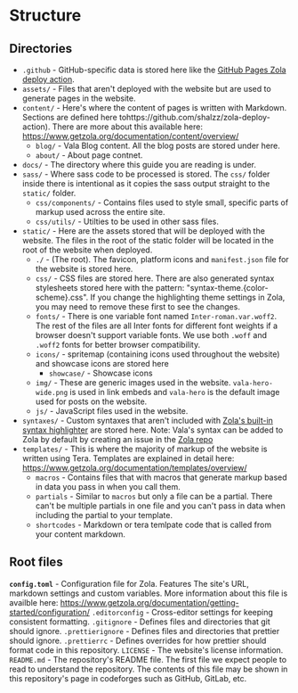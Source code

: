 # Structure

## Directories

- `.github` - GitHub-specific data is stored here like the [GitHub Pages Zola deploy action](https://github.com/shalzz/zola-deploy-action).
- `assets/` - Files that aren't deployed with the website but are used to generate pages in the website.
- `content/` - Here's where the content of pages is written with Markdown. Sections are defined here tohttps://github.com/shalzz/zola-deploy-action). There are more about this available here: https://www.getzola.org/documentation/content/overview/
  - `blog/` - Vala Blog content. All the blog posts are stored under here.
  - `about/` - About page contnet.
- `docs/` - The directory where this guide you are reading is under.
- `sass/` - Where sass code to be processed is stored. The `css/` folder inside there is intentional as it copies the sass output straight to the `static/` folder.
  - `css/components/` - Contains files used to style small, specific parts of markup used across the entire site.
  - `css/utils/` - Utilties to be used in other sass files.
- `static/` - Here are the assets stored that will be deployed with the website. The files in the root of the static folder will be located in the root of the website when deployed.
  - `./` - (The root). The favicon, platform icons and `manifest.json` file for the website is stored here.
  - `css/` - CSS files are stored here. There are also generated syntax stylesheets stored here with the pattern: "syntax-theme.{color-scheme}.css". If you change the highlighting theme settings in Zola, you may need to remove these first to see the changes.
  - `fonts/` - There is one variable font named `Inter-roman.var.woff2`. The rest of the files are all Inter fonts for different font weights if a browser doesn't support variable fonts. We use both `.woff` and `.woff2` fonts for better browser compatibility.
  - `icons/` - spritemap (containing icons used throughout the website) and showcase icons are stored here
    - `showcase/` - Showcase icons
  - `img/` - These are generic images used in the website. `vala-hero-wide.png` is used in link embeds and `vala-hero` is the default image used for posts on the website.
  - `js/` - JavaScript files used in the website.
- `syntaxes/` - Custom syntaxes that aren't included with [Zola's built-in syntax highlighter](https://www.getzola.org/documentation/content/syntax-highlighting/) are stored here. Note: Vala's syntax can be added to Zola by default by creating an issue in the [Zola repo](https://github.com/getzola/zola)
- `templates/` - This is where the majority of markup of the website is written using Tera. Templates are explained in detail here: https://www.getzola.org/documentation/templates/overview/
  - `macros` - Contains files that with macros that generate markup based in data you pass in when you call them.
  - `partials` - Similar to `macros` but only a file can be a partial. There can't be multiple partials in one file and you can't pass in data when including the partial to your template.
  - `shortcodes` - Markdown or tera temlpate code that is called from your content markdown.

## Root files

**`config.toml`** - Configuration file for Zola. Features The site's URL, markdown settings and custom variables. More information about this file is availble here: https://www.getzola.org/documentation/getting-started/configuration/
`.editorconfig` - Cross-editor settings for keeping consistent formatting.
`.gitignore` - Defines files and directories that git should ignore.
`.prettierignore` - Defines files and directories that prettier should ignore.
`.prettierrc` - Defines overrides for how prettier should format code in this repository.
`LICENSE` - The website's license information.
`README.md` - The repository's README file. The first file we expect people to read to understand the repository. The contents of this file may be shown in this repository's page in codeforges such as GitHub, GitLab, etc.
